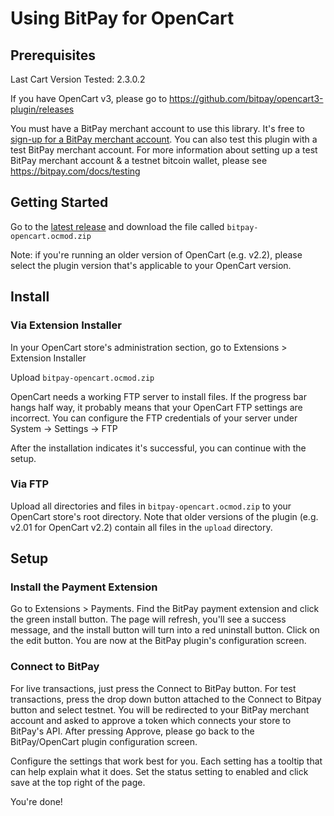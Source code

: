 # Using BitPay for OpenCart
## Prerequisites
Last Cart Version Tested: 2.3.0.2

If you have OpenCart v3, please go to https://github.com/bitpay/opencart3-plugin/releases

You must have a BitPay merchant account to use this library.  It's free to [sign-up for a BitPay merchant account](https://bitpay.com/start).
You can also test this plugin with a test BitPay merchant account. For more information about setting up a test BitPay merchant account & a testnet bitcoin wallet, please see https://bitpay.com/docs/testing

## Getting Started
Go to the [latest release](https://github.com/bitpay/opencart-plugin/releases/latest) and download the file called `bitpay-opencart.ocmod.zip`

Note: if you're running an older version of OpenCart (e.g. v2.2), please select the plugin version that's applicable to your OpenCart version.


## Install
### Via Extension Installer
In your OpenCart store's administration section, go to Extensions > Extension Installer

Upload `bitpay-opencart.ocmod.zip`

OpenCart needs a working FTP server to install files. If the progress bar hangs half way, it probably means that your OpenCart FTP settings are incorrect. You can configure the FTP credentials of your server under System -> Settings -> FTP

After the installation indicates it's successful, you can continue with the setup.

### Via FTP
Upload all directories and files in `bitpay-opencart.ocmod.zip` to your OpenCart store's root directory.
Note that older versions of the plugin (e.g. v2.01 for OpenCart v2.2) contain all files in the `upload` directory.

## Setup
### Install the Payment Extension
Go to Extensions > Payments.
Find the BitPay payment extension and click the green install button. The page will refresh, you'll see a success message, and the install button will turn into a red uninstall button.
Click on the edit button.  You are now at the BitPay plugin's configuration screen.

### Connect to BitPay
For live transactions, just press the Connect to BitPay button.  For test transactions, press the drop down button attached to the Connect to Bitpay button and select testnet.
You will be redirected to your BitPay merchant account and asked to approve a token which connects your store to BitPay's API.
After pressing Approve, please go back to the BitPay/OpenCart plugin configuration screen.

Configure the settings that work best for you.  Each setting has a tooltip that can help explain what it does.
Set the status setting to enabled and click save at the top right of the page.

You're done!
